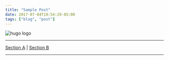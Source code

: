 ```yaml
---
title: "Sample Post"
date: 2017-07-04T19:54:29-05:00
tags: ["blog", "post"]
---
```


<div class="well content-header">
    <img src="/images/hugo-logo.svg" alt="hugo logo"  />
</div>

<!--this tag makes only images show on the main page-->
<!--more-->

---

<!--
  Section links are seperated with a |
-->

[Section A](#Section-A) | [Section B](#Section-B)

---